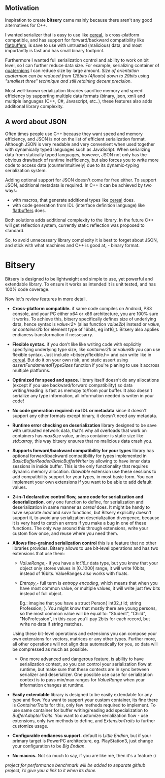 ## Motivation

Inspiration to create **bitsery** came mainly because there aren't any good alternatives for C++.

I wanted serializer that is easy to use like [cereal](http://uscilab.github.io/cereal/), is cross-platform compatible, and has support for forward/backward compatibility like [flatbuffers](https://google.github.io/flatbuffers/), is save to use with untrusted (malicious) data, and most importantly is fast and has small binary footprint.

Furthermore I wanted full serialization control and ability to work on bit level, so I can further reduce data size. For example, serializing container of [quaternions](https://en.wikipedia.org/wiki/Quaternion) I can reduce size by large amount. *Size of orientation quaternion can be reduced from 128bits (4floats) down to 29bits using "smallest three" technique and still retaining decent precision*.

Most well-known serialization libraries sacrifice memory and speed efficiency by supporting multiple data formats (binary, json, xml) and multiple languages (C++, C#, Javascript, etc..), these features also adds additional library complexity.

## A word about JSON

Often times people use C++ because they want speed and memory efficiency, and JSON is not on the list of efficient serialization format.
Although JSON is very readable and very convenient when used together with dynamically typed languages such as JavaScript.
When serializing data from statically typed languages, however, JSON not only has the obvious drawback of runtime inefficiency, but also forces you to write more code to access data (counterintuitively) due to its dynamic-typing serialization system.

Adding optional support for JSON doesn't come for free either.
To support JSON, additional metadata is required.
In C++ it can be achieved by two ways:
* with macros, that generate additional types like [cereal](http://uscilab.github.io/cereal/) does.
* with code generation from IDL (interface definition language) like [flatbuffers](https://google.github.io/flatbuffers/) does.

Both solutions adds additional complexity to the library. In the future C++ will get reflection system, currently static reflection was proposed to standard.

So, to avoid unnecessary library complexity it is best to forget about JSON, and stick with what machines and C++ is good at, - binary format.

# Bitsery

Bitsery is designed to be lightweight and simple to use, yet powerful and extendable library.
To ensure it works as intended it is unit tested, and has 100% code coverage.

Now let's review features in more detail.

* **Cross-platform compatible.** if same code compiles on Android, PS3 console, and your PC either x64 or x86 architecture, you are 100% sure it works.
To achieve this, bitsery specifically defines size of underlying data, hence syntax is *value\<2\>* (alias function *value2b*)  instead or *value*, or *container2b* for element type of 16bits, eg int16_t.
Bitsery also applies endianess transformation if nessesarry.
* **Flexible syntax.** if you don't like like writing code with explicitly specifying underlying type size, like *container2b* or *value8b* you can use flexible syntax.
Just include <bitsery/flexible.h> and can write like in [cereal](http://uscilab.github.io/cereal/).
But do it on your own risk, and static assert using *assertFundamentalTypeSizes* function if you're planing to use it accross multiple platforms.
* **Optimized for speed and space.** library itself doesn't do any allocations (except if you use backward/forward compatibility) so data writing/reading is fast as memcpy to/from your buffer.
It also doesn't serialize any type information, all information needed is writen in your code!
* **No code generation required: no IDL or metadata** since it doesn't support any other formats except binary, it doesn't need any metadata.
* **Runtime error checking on deserialization** library designed to be save with untrusted network data, that's why all overloads that work on containers has *maxSize* value, unless container is static size like *std::array*, this way bitsery ensures that no malicious data crash you.
* **Supports forward/backward compatibility for your types** library has optional forward/backward compatibility for types implemented in *BasicBufferReader/BasicBufferWriter* by allowing to have inner data sessions in inside buffer.
This is the only functionality that requires dynamic memory allocation.
*Glowable* extension use these sessions to add compatibility support for your types, in most basic form.
You can implement your own extensions if you want to be able to add default values.
* **2-in-1 declarative control flow, same code for serialization and deserialization.** only one function to define, for serialization and deserialization in same manner as *cereal* does.
It might be handy to have separate *load* and *save* functions, but Bitsery explicitly doesn't support it, to avoid any serialization deserialization divergence, because it is very hard to catch an errors if you make a bug in one of these functions.
The only way around this through extensions, write your custom flow once, and reuse where you need them.
* **Allows fine-grained serialization control** this is a feature that no other libraries provides.
Bitsery allows to use bit-level operations and has two extensions that use them:
  * *ValueRange*,- if you have a *int16_t* data type, but you know that your object only stores values in \[0..1000\] range, it will write 10bits, instead of 16bits. ValueRanges also works with floats.
  * *Entropy*,- full term is *entropy encoding*, which means that when you have most common value, or multiple values, it will write just few bits instead of full object.

    Eg.: imagine that you have a struct Person{ int32_t Id; string Profession; }.
    You might know that mostly there are young persons, so the most common value will be equal to: "Student", "Child", "NoProfession", in this case you'll pay 2bits for each record, but write no data if string matches.

  Using these bit-level operations and extensions you can compose your own extensions for vectors, matrices or any other types.
  Further more, all other operations will not align data automatically for you, so data will be compressed as much as possible.

  * One more advanced and dangerous feature, is ability to have serialization context, so you can control your serialization flow at runtime, but make sure that these contexts are in sync between serializer and deserializer.
    One possible use case for serialization context is to pass min/max ranges for *ValueRange* when your information changes at runtime.
* **Easily extendable** library is designed to be easily extendable for any type and flow.
You want to support your custom container, its fine there is *ContainerTraits* for this, only few methods required to implement.
To use same container for buffer writing/reading add specialization to *BufferAdapterTraits*.
You want to customize serialization flow - use extensions, only two methods to define, and *ExtensionTraits* to further customize usage.
* **Configurable endianess support.** default is *Little Endian*, but if your primary target is PowerPC architecture, eg. PlayStation3, just change your configuration to be *Big Endian*.
* **No macros.** Not so much to say, if you are like me, then it's a feature :)

*project for performance benchmark will be added to separate github project, i'll give you a link to it when its done.*